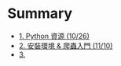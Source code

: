 # Summary

* [1. Python 資源 \(10/26\)](python-zi-yuan.md)
* [2. 安裝環境 & 爬蟲入門 \(11/10\)](chapter1.md)
* [3.](README.md)


